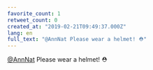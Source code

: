 ```yaml
---
favorite_count: 1
retweet_count: 0
created_at: "2019-02-21T09:49:37.000Z"
lang: en
full_text: "@AnnNat Please wear a helmet! ⛑️"
---
```


[@AnnNat](https://twitter.com/AnnNat) Please wear a helmet! ⛑️
